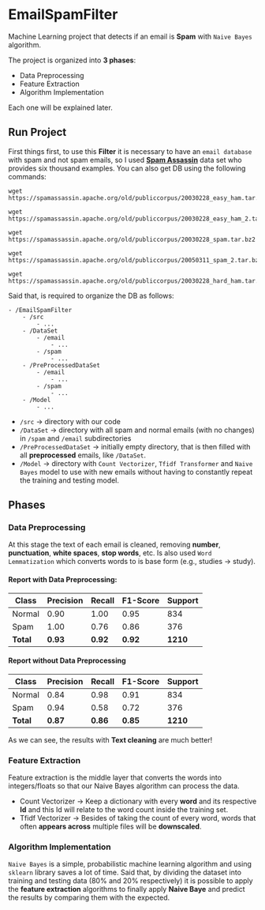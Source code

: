 # EmailSpamFilter

Machine Learning project that detects if an email is **Spam** with `Naive Bayes` algorithm.

The project is organized into **3 phases**:
- Data Preprocessing
- Feature Extraction
- Algorithm Implementation

Each one will be explained later.

## Run Project

First things first, to use this **Filter** it is necessary to have an `email database` with spam and not spam emails, so I used [**Spam Assassin**](https://spamassassin.apache.org/old/publiccorpus/) data set who provides six thousand examples. You can also get DB using the following commands: 
```
wget https://spamassassin.apache.org/old/publiccorpus/20030228_easy_ham.tar.bz2

wget https://spamassassin.apache.org/old/publiccorpus/20030228_easy_ham_2.tar.bz2

wget https://spamassassin.apache.org/old/publiccorpus/20030228_spam.tar.bz2

wget https://spamassassin.apache.org/old/publiccorpus/20050311_spam_2.tar.bz2

wget https://spamassassin.apache.org/old/publiccorpus/20030228_hard_ham.tar.bz2
```

Said that, is required to organize the DB as follows: 

```
- /EmailSpamFilter
    - /src
        - ...
    - /DataSet
        - /email
            - ...
        - /spam
            - ...
    - /PreProcessedDataSet
        - /email
            - ...
        - /spam
            - ...
    - /Model
        - ...
```

- `/src` -> directory with our code
- `/DataSet` -> directory with all spam and normal emails (with no changes) in `/spam` and `/email` subdirectories
- `/PreProcessedDataSet` -> initially empty directory, that is then filled with all **preprocessed** emails, like `/DataSet`.
- `/Model` -> directory with `Count Vectorizer`, `Tfidf Transformer` and `Naive Bayes` model to use with new emails without having to constantly repeat the training and testing model.

## Phases

### Data Preprocessing

At this stage the text of each email is cleaned, removing **number**, **punctuation**, **white spaces**, **stop words**, etc. Is also used `Word Lemmatization` which converts words to is base form (e.g., studies -> study).

#### Report with Data Preprocessing:

| Class | Precision | Recall | F1-Score | Support |
|--------|-----------|--------|----------|---------|
| Normal      | 0.90      | 1.00   | 0.95     | 834     |
| Spam      | 1.00      | 0.76   | 0.86     | 376     |
| **Total**      | **0.93**      | **0.92**   | **0.92**     | **1210**     |

#### Report without Data Preprocessing

| Class | Precision | Recall | F1-Score | Support |
|--------|-----------|--------|----------|---------|
| Normal      | 0.84      | 0.98   | 0.91     | 834     |
| Spam      | 0.94      | 0.58   | 0.72     | 376     |
| **Total**      | **0.87**      | **0.86**   | **0.85**     | **1210**    |

As we can see, the results with **Text cleaning** are much better!

### Feature Extraction

Feature extraction is the middle layer that converts the words into integers/floats so that our Naive Bayes algorithm can process the data.

- Count Vectorizer -> Keep a dictionary with every **word** and its respective **Id** and this Id will relate to the word count inside the training set.
- Tfidf Vectorizer -> Besides of taking the count of every word, words that often **appears across** multiple files will be **downscaled**. 


### Algorithm Implementation

`Naive Bayes` is a simple, probabilistic machine learning algorithm and using `sklearn` library saves a lot of time. Said that, by dividing the dataset into training and testing data (80% and 20% respectively) it is possible to apply the **feature extraction** algorithms to finally apply **Naive Baye** and predict the results by comparing them with the expected.